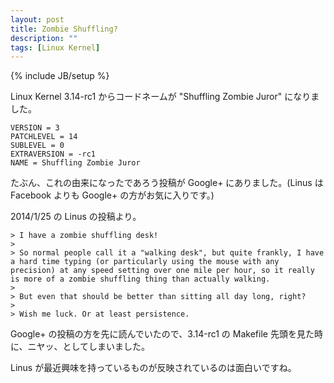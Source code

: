 ```yaml
---
layout: post
title: Zombie Shuffling?
description: ""
tags: [Linux Kernel]
---
```

{% include JB/setup %}

Linux Kernel 3.14-rc1 からコードネームが "Shuffling Zombie Juror" になりました。

    VERSION = 3
    PATCHLEVEL = 14
    SUBLEVEL = 0
    EXTRAVERSION = -rc1
    NAME = Shuffling Zombie Juror

たぶん、これの由来になったであろう投稿が Google+ にありました。(Linus は Facebook よりも Google+ の方がお気に入りです。)

2014/1/25 の Linus の投稿より。

    > I have a zombie shuffling desk!
    >
    > So normal people call it a "walking desk", but quite frankly, I have a hard time typing (or particularly using the mouse with any precision) at any speed setting over one mile per hour, so it really is more of a zombie shuffling thing than actually walking.
    >
    > But even that should be better than sitting all day long, right?
    >
    > Wish me luck. Or at least persistence.

Google+ の投稿の方を先に読んでいたので、3.14-rc1 の Makefile 先頭を見た時に、ニヤッ、としてしまいました。

Linus が最近興味を持っているものが反映されているのは面白いですね。
